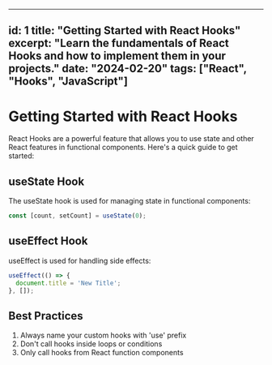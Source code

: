 
---
id: 1
title: "Getting Started with React Hooks"
excerpt: "Learn the fundamentals of React Hooks and how to implement them in your projects."
date: "2024-02-20"
tags: ["React", "Hooks", "JavaScript"]
---

# Getting Started with React Hooks

React Hooks are a powerful feature that allows you to use state and other React features in functional components. Here's a quick guide to get started:

## useState Hook

The useState hook is used for managing state in functional components:

```jsx
const [count, setCount] = useState(0);
```

## useEffect Hook

useEffect is used for handling side effects:

```jsx
useEffect(() => {
  document.title = 'New Title';
}, []);
```

## Best Practices

1. Always name your custom hooks with 'use' prefix
2. Don't call hooks inside loops or conditions
3. Only call hooks from React function components
